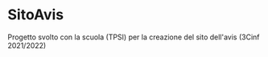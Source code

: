 # SitoAvis
Progetto svolto con la scuola (TPSI) per la creazione del sito dell'avis (3Cinf 2021/2022)
